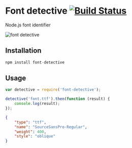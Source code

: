 # Font detective [![Build Status][ci-img]][ci]

Node.js font identifier

[ci-img]:  https://travis-ci.org/andyjansson/font-detective.svg
[ci]:      https://travis-ci.org/andyjansson/font-detective

![font detective](https://raw.github.com/andyjansson/font-detective/master/font-detective.gif)

## Installation

```js
npm install font-detective
```

## Usage 

```js
var detective = require('font-detective');

detective('font.ttf').then(function (result) {
	console.log(result);
});
```

```json
{ 
	"type": "ttf",
	"name": "SourceSansPro-Regular",
	"weight": 400,
	"style": "oblique"
}
```